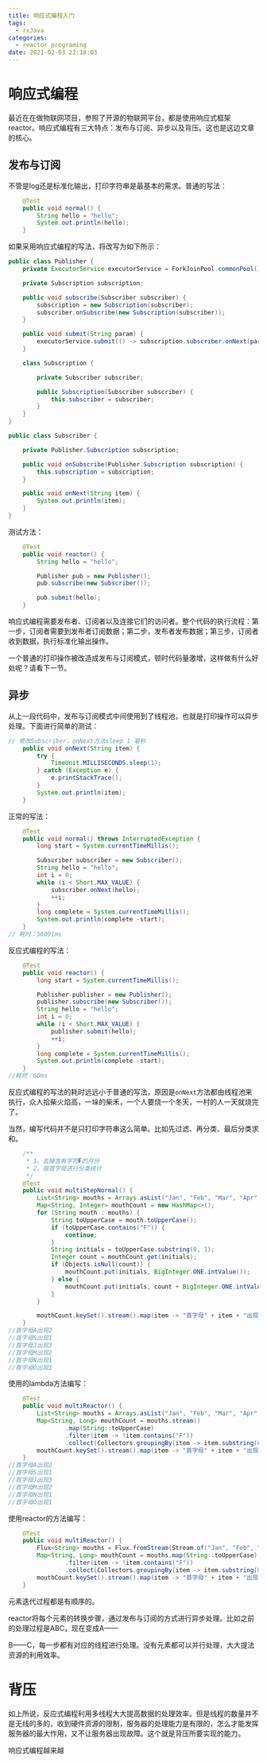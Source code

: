 ```yaml
---
title: 响应式编程入门
tags:
  - rxJava
categories:
  - reactor programing
date: 2021-02-03 22:18:03
---
```




# 响应式编程

最近在在做物联网项目，参照了开源的物联网平台，都是使用响应式框架reactor。响应式编程有三大特点：发布与订阅、异步以及背压。这也是这边文章的核心。

##  发布与订阅

不管是log还是标准化输出，打印字符串是最基本的需求。普通的写法：

```java
    @Test
    public void normal() {
        String hello = "hello";
        System.out.println(hello);
    }
```

如果采用响应式编程的写法，将改写为如下所示：

```java
public class Publisher {
    private ExecutorService executorService = ForkJoinPool.commonPool();

    private Subscription subscription;

    public void subscribe(Subscriber subscriber) {
        subscription = new Subscription(subscriber);
        subscriber.onSubscribe(new Subscription(subscriber));
    }

    public void submit(String param) {
        executorService.submit(() -> subscription.subscriber.onNext(param));
    }

    class Subscription {

        private Subscriber subscriber;

        public Subscription(Subscriber subscriber) {
            this.subscriber = subscriber;
        }
    }
}

public class Subscriber {

    private Publisher.Subscription subscription;

    public void onSubscribe(Publisher.Subscription subscription) {
        this.subscription = subscription;
    }

    public void onNext(String item) {
        System.out.println(item);
    }
}
```

测试方法：

```java
    @Test
    public void reactor() {
        String hello = "hello";

        Publisher pub = new Publisher();
        pub.subscribe(new Subscriber());

        pub.submit(hello);
    }

```

响应式编程需要发布者、订阅者以及连接它们的访问者。整个代码的执行流程：第一步，订阅者需要到发布者订阅数据；第二步，发布者发布数据；第三步，订阅者收到数据，执行标准化输出操作。

一个普通的打印操作被改造成发布与订阅模式，顿时代码量激增，这样做有什么好处呢？请看下一节。

## 异步

从上一段代码中，发布与订阅模式中间使用到了线程池，也就是打印操作可以异步处理。下面进行简单的测试：

```java
// 修改Subscriber，onNext方法sleep 1 毫秒
    public void onNext(String item) {
        try {
            TimeUnit.MILLISECONDS.sleep(1);
        } catch (Exception e) {
            e.printStackTrace();
        }
        System.out.println(item);
    }
```

正常的写法：

``` java
    @Test
    public void normal() throws InterruptedException {
        long start = System.currentTimeMillis();

        Subscriber subscriber = new Subscriber();
        String hello = "hello";
        int i = 0;
        while (i < Short.MAX_VALUE) {
            subscriber.onNext(hello);
            ++i;
        }
        long complete = System.currentTimeMillis();
        System.out.println(complete -start);
    }
// 耗时：56091ms
```

反应式编程的写法：

``` java
    @Test
    public void reactor() {
        long start = System.currentTimeMillis();

        Publisher publisher = new Publisher();
        publisher.subscribe(new Subscriber());
        String hello = "hello";
        int i = 0;
        while (i < Short.MAX_VALUE) {
            publisher.submit(hello);
            ++i;
        }
        long complete = System.currentTimeMillis();
        System.out.println(complete -start);
    }
//耗时：60ms
```

反应式编程的写法的耗时远远小于普通的写法，原因是`onNext`方法都由线程池来执行，众人拾柴火焰高，一垛的柴禾，一个人要烧一个冬天，一村的人一天就烧完了。

当然，编写代码并不是只打印字符串这么简单。比如先过滤、再分类、最后分类求和。

``` java
    /**
     * 1。去掉含有字符F的月份
     * 2。按首字母进行分类统计
     */
    @Test
    public void multiStepNormal() {
        List<String> mouths = Arrays.asList("Jan", "Feb", "Mar", "Apr", "May", "Jun", "Jul", "Aug", "Sep", "Oct", "Nov");
        Map<String, Integer> mouthCount = new HashMap<>();
        for (String mouth : mouths) {
            String toUpperCase = mouth.toUpperCase();
            if (toUpperCase.contains("F")) {
                continue;
            }
            String initials = toUpperCase.substring(0, 1);
            Integer count = mouthCount.get(initials);
            if (Objects.isNull(count)) {
                mouthCount.put(initials, BigInteger.ONE.intValue());
            } else {
                mouthCount.put(initials, count + BigInteger.ONE.intValue());
            }
        }

        mouthCount.keySet().stream().map(item -> "首字母" + item + "出现" + mouthCount.get(item)).forEach(System.out::println);
    }
//首字母A出现2
//首字母S出现1
//首字母J出现3
//首字母M出现2
//首字母N出现1
//首字母O出现1
```

使用的lambda方法编写：

``` java
    @Test
    public void multiReactor() {
        List<String> mouths = Arrays.asList("Jan", "Feb", "Mar", "Apr", "May", "Jun", "Jul", "Aug", "Sep", "Oct", "Nov");
        Map<String, Long> mouthCount = mouths.stream()
                .map(String::toUpperCase)
                .filter(item -> !item.contains("F"))
                .collect(Collectors.groupingBy(item -> item.substring(0, 1), Collectors.counting()));
        mouthCount.keySet().stream().map(item -> "首字母" + item + "出现" + mouthCount.get(item)).forEach(System.out::println);
    }
//首字母A出现2
//首字母S出现1
//首字母J出现3
//首字母M出现2
//首字母N出现1
//首字母O出现1
```

使用reactor的方法编写：

```java
    @Test
    public void multiReactor() {
        Flux<String> mouths = Flux.fromStream(Stream.of("Jan", "Feb", "Mar", "Apr", "May", "Jun", "Jul", "Aug", "Sep", "Oct", "Nov");
        Map<String, Long> mouthCount = mouths.map(String::toUpperCase)
                .filter(item -> !item.contains("F"))
                .collect(Collectors.groupingBy(item -> item.substring(0, 1), Collectors.counting())).block();
        mouthCount.keySet().stream().map(item -> "首字母" + item + "出现" + mouthCount.get(item)).forEach(System.out::println);
    }
```

元素迭代过程都是有顺序的。

reactor将每个元素的转换步骤，通过发布与订阅的方式进行异步处理。比如之前的处理过程是ABC，现在变成A——

B——C，每一步都有对应的线程进行处理。没有元素都可以并行处理，大大提法资源的利用效率。

# 背压

如上所说，反应式编程利用多线程大大提高数据的处理效率。但是线程的数量并不是无线的多的，收到硬件资源的限制，服务器的处理能力是有限的，怎么才能发挥服务器的最大作用，又不让服务器出现故障。这个就是背压所要实现的能力。

















































































































































































































































































































































































































































































































































































































































































































































































































































































































































响应式编程越来越























